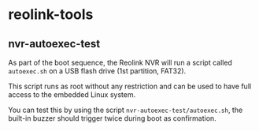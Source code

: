 # reolink-tools

## nvr-autoexec-test

As part of the boot sequence, the Reolink NVR will run a script called `autoexec.sh` on a USB flash drive (1st partition, FAT32).

This script runs as root without any restriction and can be used to have full access to the embedded Linux system.

You can test this by using the script `nvr-autoexec-test/autoexec.sh`, the built-in buzzer should trigger twice during boot as confirmation.
